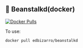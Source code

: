 ## :cake: Beanstalkd(docker)

[![Docker Pulls](https://img.shields.io/docker/pulls/edbizarro/beanstalkd.svg)](https://hub.docker.com/r/edbizarro/beanstalkd)

To use:

`docker pull edbizarro/beanstalkd`
